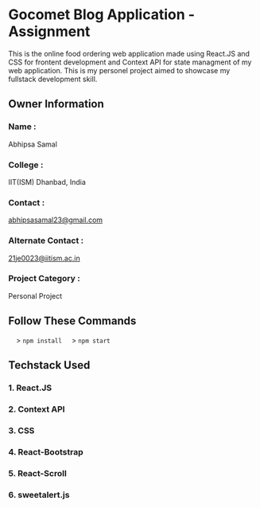 # Gocomet Blog Application - Assignment 
This is the online food ordering web application made using React.JS and CSS for frontent development and Context API for state managment of my web application. This is my personel project aimed to showcase my fullstack development skill. 

## Owner Information 
### Name : 
Abhipsa Samal
### College : 
IIT(ISM) Dhanbad, India 
### Contact : 
abhipsasamal23@gmail.com
### Alternate Contact : 
21je0023@iitism.ac.in
### Project Category : 
Personal Project


## Follow These Commands 
&nbsp;&nbsp;&nbsp;&nbsp;> <code>npm install</code>
&nbsp;&nbsp;&nbsp;&nbsp;> <code>npm start</code>       

## Techstack Used
### 1. React.JS
### 2. Context API
### 3. CSS
### 4. React-Bootstrap
### 5. React-Scroll
### 6. sweetalert.js